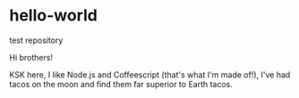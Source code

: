 # hello-world
test repository

Hi brothers!

KSK here, I like Node.js and Coffeescript (that's what I'm made of!),
I've had tacos on the moon and find them far superior to Earth tacos.
